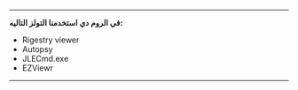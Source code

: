 
---
**في الروم دي استخدمنا التولز التاليه:**

- Rigestry viewer
- Autopsy 
- JLECmd.exe
- EZViewr
---

